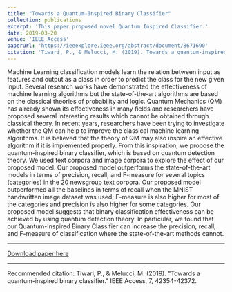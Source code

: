 ```yaml
---
title: "Towards a Quantum-Inspired Binary Classifier"
collection: publications
excerpt: 'This paper proposed novel Quantum Inspired Classifier.'
date: 2019-03-20
venue: 'IEEE Access'
paperurl: 'https://ieeexplore.ieee.org/abstract/document/8671690'
citation: 'Tiwari, P., & Melucci, M. (2019). Towards a quantum-inspired binary classifier. IEEE Access, 7, 42354-42372.'
---
```

Machine Learning classification models learn the relation between input as features and output as a class in order to predict the class for the new given input. Several research works have demonstrated the effectiveness of machine learning algorithms but the state-of-the-art algorithms are based on the classical theories of probability and logic. Quantum Mechanics (QM) has already shown its effectiveness in many fields and researchers have proposed several interesting results which cannot be obtained through classical theory. In recent years, researchers have been trying to investigate whether the QM can help to improve the classical machine learning algorithms. It is believed that the theory of QM may also inspire an effective algorithm if it is implemented properly. From this inspiration, we propose the quantum-inspired binary classifier, which is based on quantum detection theory. We used text corpora and image corpora to explore the effect of our proposed model. Our proposed model outperforms the state-of-the-art models in terms of precision, recall, and F-measure for several topics (categories) in the 20 newsgroup text corpora. Our proposed model outperformed all the baselines in terms of recall when the MNIST handwritten image dataset was used; F-measure is also higher for most of the categories and precision is also higher for some categories. Our proposed model suggests that binary classification effectiveness can be achieved by using quantum detection theory. In particular, we found that our Quantum-Inspired Binary Classifier can increase the precision, recall, and F-measure of classification where the state-of-the-art methods cannot.

---

[Download paper here](https://github.com/prayagtiwari/prayagtiwari.github.io/tree/master/files/QIBC.pdf)

---

Recommended citation: Tiwari, P., & Melucci, M. (2019). "Towards a quantum-inspired binary classifier." IEEE Access, 7, 42354-42372.
